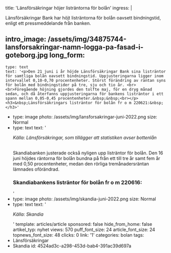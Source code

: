 title: 'Länsförsäkringar höjer listräntorna för bolån'
ingress: |
  <p>Länsförsäkringar Bank har höjt listräntorna för bolån oavsett bindningstid, enligt ett pressmeddelande från banken.
  </p>
  
intro_image: /assets/img/34875744-lansforsakringar-namn-logga-pa-fasad-i-goteborg.jpg
long_form:
  -
    type: text
    text: '<p>Den 21 juni i år höjde Länsförsäkringar Bank sina listräntor för samtliga bolån oavsett bindningstid. Uppjusteringarna ligger inom intervallet 0,10-0,70 procentenheter. Störst förändring av räntan syns för bolån med bindningstider på tre, sju och tio år. <br><br>Föregående höjning gjordes den tolfte maj, för en dryg månad sedan, och då återfanns uppjusteringarna för bankens listräntor i ett spann mellan 0,05-0,45 procentenheter.&nbsp;&nbsp;<br></p><h3>&nbsp;Länsförsäkringars listräntor för bolån fr o m 220621:&nbsp;</h3>'
  -
    type: image
    photo: /assets/img/lansforsakringar-juni-2022.png
    size: Normal
  -
    type: text
    text: '<p><i>Källa: Länsförsäkringar, som tillägger att statistiken avser bottenlån</i></p><p><br>Skandiabanken justerade också nyligen upp listräntor för bolån. Den 16 juni höjdes räntorna för bolån bundna på från ett till tre år samt fem år med 0,50 procentenheter, medan den rörliga tremånadersräntan lämnades oförändrad.&nbsp;&nbsp;</p><h3>Skandiabankens listräntor för bolån fr o m 220616:</h3>'
  -
    type: image
    photo: /assets/img/skandia-juni-2022.png
    size: Normal
  -
    type: text
    text: '<p><i>Källa: Skandia</i></p>'
template: articles/article
sponsored: false
hide_from_home: false
artikel_typ: nyhet
views: 570
puff_font_size: 24
article_font_size: 24
topnews_font_size: 48
clicks: 0
link: '1'
categories: bolan
tags:
  - Länsförsäkringar
  - Skandia
id: 4524ad3c-a298-453d-bab4-391ac39d697a
